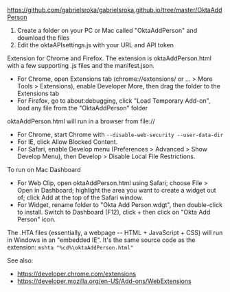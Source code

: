 https://github.com/gabrielsroka/gabrielsroka.github.io/tree/master/OktaAddPerson

1. Create a folder on your PC or Mac called "OktaAddPerson" and download the files
2. Edit the oktaAPIsettings.js with your URL and API token

Extension for Chrome and Firefox. The extension is oktaAddPerson.html with a few supporting .js files and the manifest.json.
* For Chrome, open Extensions tab (chrome://extensions/ or ... > More Tools > Extensions), enable Developer More, then drag the folder to the Extensions tab
* For Firefox, go to about:debugging, click "Load Temporary Add-on", load any file from the "OktaAddPerson" folder

oktaAddPerson.html will run in a browser from file://
* For Chrome, start Chrome with `--disable-web-security --user-data-dir`
* For IE, click Allow Blocked Content.
* For Safari, enable Develop menu (Preferences > Advanced > Show Develop Menu), then Develop > Disable Local File Restrictions.

To run on Mac Dashboard
* For Web Clip, open oktaAddPerson.html using Safari; choose File > Open in Dashboard; highlight the area you want to create a widget out of; click Add at the top of the Safari window.
* For Widget, rename folder to "Okta Add Person.wdgt", then double-click to install. Switch to Dashboard (F12), click + then click on "Okta Add Person" icon.


The .HTA files (essentially, a webpage -- HTML + JavaScript + CSS) will run in Windows in an "embedded IE". It's the same source code as the extension: `mshta "%cd%\oktaAddPerson.html"`

See also:
* https://developer.chrome.com/extensions
* https://developer.mozilla.org/en-US/Add-ons/WebExtensions
